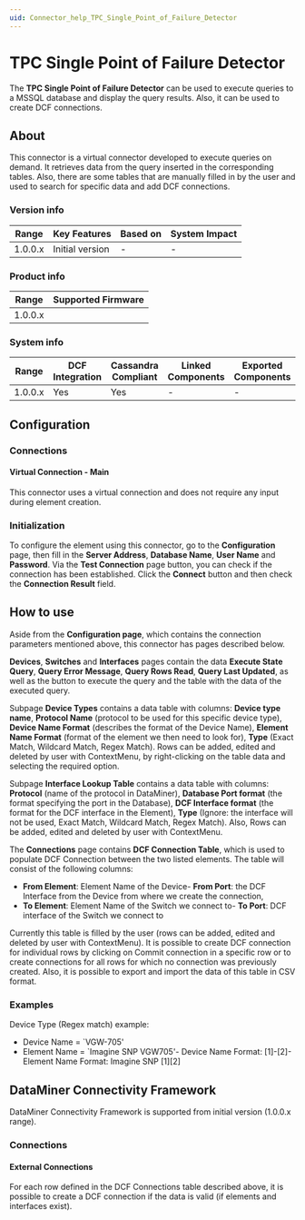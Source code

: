 ```yaml
---
uid: Connector_help_TPC_Single_Point_of_Failure_Detector
---
```


# TPC Single Point of Failure Detector

The **TPC Single Point of Failure Detector** can be used to execute queries to a MSSQL database and display the query results. Also, it can be used to create DCF connections.

## About

This connector is a virtual connector developed to execute queries on demand. It retrieves data from the query inserted in the corresponding tables. Also, there are some tables that are manually filled in by the user and used to search for specific data and add DCF connections.

### Version info

| **Range** | **Key Features** | **Based on** | **System Impact** |
|-----------|------------------|--------------|-------------------|
| 1.0.0.x   | Initial version  | \-           | \-                |

### Product info

| Range     | Supported Firmware     |
|-----------|------------------------|
| 1.0.0.x   |                        |

### System info

| Range     | DCF Integration     | Cassandra Compliant     | Linked Components     | Exported Components     |
|-----------|---------------------|-------------------------|-----------------------|-------------------------|
| 1.0.0.x   | Yes                 | Yes                     | \-                    | \-                      |



## Configuration

### Connections

#### Virtual Connection - Main

This connector uses a virtual connection and does not require any input during element creation.

### Initialization

To configure the element using this connector, go to the **Configuration** page, then fill in the **Server Address**, **Database Name**, **User Name** and **Password**.
Via the **Test Connection** page button, you can check if the connection has been established. Click the **Connect** button and then check the **Connection Result** field.



## How to use

Aside from the **Configuration page**, which contains the connection parameters mentioned above, this connector has pages described below.

**Devices**, **Switches** and **Interfaces** pages contain the data **Execute State Query**, **Query Error Message**, **Query Rows Read**, **Query Last Updated**, as well as the button to execute the query and the table with the data of the executed query.

Subpage **Device Types** contains a data table with columns: **Device type name**, **Protocol Name** (protocol to be used for this specific device type), **Device Name Format** (describes the format of the Device Name), **Element Name Format** (format of the element we then need to look for), **Type** (Exact Match, Wildcard Match, Regex Match). Rows can be added, edited and deleted by user with ContextMenu, by right-clicking on the table data and selecting the required option.

Subpage **Interface Lookup Table** contains a data table with columns: **Protocol** (name of the protocol in DataMiner), **Database Port format** (the format specifying the port in the Database), **DCF Interface format** (the format for the DCF interface in the Element), **Type** (Ignore: the interface will not be used, Exact Match, Wildcard Match, Regex Match). Also, Rows can be added, edited and deleted by user with ContextMenu.

The **Connections** page contains **DCF Connection Table**, which is used to populate DCF Connection between the two listed elements.
The table will consist of the following columns:
- **From Element**: Element Name of the Device- **From Port**: the DCF Interface from the Device from where we create the connection,
- **To Element**: Element Name of the Switch we connect to- **To Port**: DCF interface of the Switch we connect to

Currently this table is filled by the user (rows can be added, edited and deleted by user with ContextMenu). It is possible to create DCF connection for individual rows by clicking on Commit connection in a specific row or to create connections for all rows for which no connection was previously created. Also, it is possible to export and import the data of this table in CSV format.

### Examples

Device Type (Regex match) example:
- Device Name = \`VGW-705'
- Element Name = \`Imagine SNP VGW705'- Device Name Format: \[1\]-\[2\]- Element Name Format: Imagine SNP \[1\]\[2\]



## DataMiner Connectivity Framework

DataMiner Connectivity Framework is supported from initial version (1.0.0.x range).

### Connections

#### External Connections

For each row defined in the DCF Connections table described above, it is possible to create a DCF connection if the data is valid (if elements and interfaces exist).
